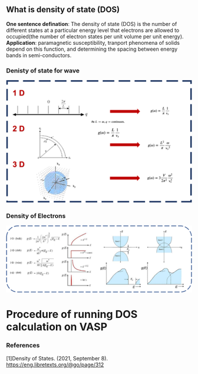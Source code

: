 ## What is density of state (DOS)

**One sentence defination**: The density of state (DOS) is the number of different states at a particular energy level that electrons are allowed to occupied(the number of electron states per unit volume per unit energy). **Application**: paramagnetic susceptibility, tranport phenomena of solids depend on this function, and determining the spacing between energy bands in semi-conductors.

### Denisty of state for wave
![The diagram for the desnity of state for wave](Picture1.png)

### Density of Electrons
![The diagram for the desnity of state for wave](DosAndEnergyDistribution.png)

# Procedure of running DOS calculation on VASP



### References

[1]Density of States. (2021, September 8). https://eng.libretexts.org/@go/page/312 
